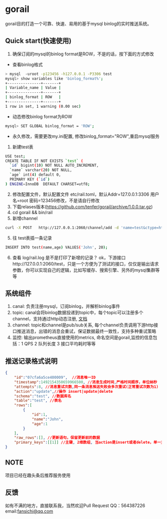 # gorail
gorail目的打造一个可靠、快速、易用的基于mysql binlog的实时推送系统。
 
## Quick start(快速使用)
1. 确保订阅的mysql的binlog format是ROW，不是的话，按下面的方式修改 
 * 查看binlog格式
```sh
> mysql  -uroot -p123456 -h127.0.0.1 -P3306 test
mysql> show variables like 'binlog_format%';
+---------------+-------+
| Variable_name | Value |
+---------------+-------+
| binlog_format | ROW   |
+---------------+-------+
1 row in set, 1 warning (0.00 sec)
```

 * 动态修改binlog format为ROW
 ```sh
 mysql> SET GLOBAL binlog_format = 'ROW';  
 ```

 * 永久修改，需要更改my.ini配置, 修改binlog_format="ROW",重启mysql服务

1. 新建test表
```sh
USE test;
CREATE TABLE IF NOT EXISTS `test` (
  `id` bigint(10) NOT NULL AUTO_INCREMENT,
  `name` varchar(20) NOT NULL,
  `age` int(4) default 0,
  PRIMARY KEY (`id`)
) ENGINE=InnoDB  DEFAULT CHARSET=utf8;

```

2. 修改配置文件，默认配置文件 etc/rail.toml，默认Addr=127.0.0.1:3306 用户名=root 密码=123456修改，不是请自行修改
3. 下载relases版本(https://github.com/tenfer/gorail/archive/1.0.0.tar.gz) 
4. cd gorail && bin/rail 
5. 新增channel
```sh
curl -X POST   http://127.0.0.1:2060/channel/add -d 'name=test&ctype=http&httpUrl=http://127.0.0.1:2060/test&filter={"schemas":["test"],"tables":["test"],"actions":["*"],"expression":"age > 0"}'
```
5. 往 test表插一条记录 
```sh
INSERT INTO test(name,age) VALUES('John', 20);
```
6. 查看 log/rail.log 是不是打印了新增的记录？ ok，下游接口http://127.0.0.1:2060/test，只是一个方便为了测试的接口，仅仅是输出请求参数，你可以实现自己的逻辑，比如写缓存、搜索引擎、另外的mysql集群等等


## 系统组件
1. canal:   负责注册mysql，订阅binlog，并解析binlog事件
2. topic:  canal会将binlog数据投递到topic中，每个topic可以注册多个channel，支持通过http动态注册, [文档](doc/api.md)
3. channel: topic和channel是pub/sub关系, 每个channel负责调用下游http接口推送消息，出错的消息会重试，保证数据最终一致性，支持多种重试策略
4. 监控: 输出prometheus直接使用的metrics, 命名空间是gorail,监控的信息包括：1 QPS 2 队列长度 3 接口平均耗时等等 

## 推送记录格式说明
```json
{
    "id":"07cfa6a5ce400009",  //消息唯一ID
    "timestamp":1492154350659966500, //消息生成时间,严格时间顺序，单位纳秒
    "attempts":8, //消息重试次数,同一条消息推送失败会多次重试(正常重试次数为1)
    "action":"update",//操作 insert|update|delete
    "schema":"test", //数据库名
    "table":"test", //表名
    "rows":[
        {
            "id":1,
            "name":"John",
            "age":1
        }
    ],
    "raw_rows":[], //更新语句，保留更新前的数据
    "primary_keys":[[1]] //主键, 2维数组, 当action是insert或者delete，单一主键[[1]],联合主键[[1,"John",20]];当action=update [[1],[1]],联合主键[[1,"John",20],[1,"John",21]]
}
```


## NOTE
项目已经在趣头条后推荐服务使用

## 反馈
如有不满的地方，直接联系我，当然欢迎Pull Request
QQ：564387226
email:fansichi@qq.com



